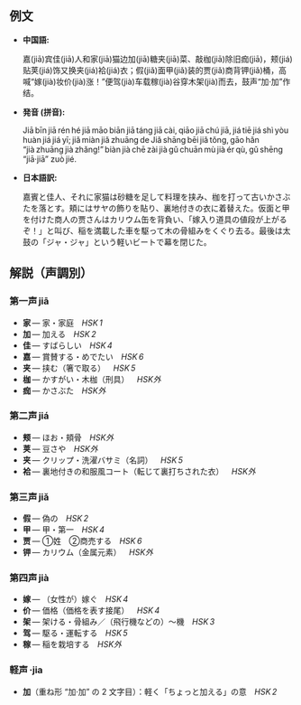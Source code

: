 ## 例文

* **中国語:**

   嘉(jiā)宾佳(jiā)人和家(jiā)猫边加(jiā)糖夹(jiā)菜、敲枷(jiā)除旧痂(jiā)，颊(jiá)贴荚(jiá)饰又换夹(jiá)袷(jiá)衣；假(jiǎ)面甲(jiǎ)装的贾(jiǎ)商背钾(jiǎ)桶，高喊“嫁(jià)妆价(jià)涨！”便驾(jià)车载稼(jià)谷穿木架(jià)而去，鼓声“加·加”作结。

* **発音 (拼音):**

   Jiā bīn jiā rén hé jiā māo biān jiā táng jiā cài, qiāo jiā chú jiā, jiá tiē jiá shì yòu huàn jiá jiá yī; jiǎ miàn jiǎ zhuāng de Jiǎ shāng bēi jiǎ tǒng, gāo hǎn “jià zhuāng jià zhǎng!” biàn jià chē zài jià gǔ chuān mù jià ér qù, gǔ shēng “jiā·jiā” zuò jié.

* **日本語訳:**

   嘉賓と佳人、それに家猫は砂糖を足して料理を挟み、枷を打って古いかさぶたを落とす。頬にはサヤの飾りを貼り、裏地付きの衣に着替えた。仮面と甲を付けた商人の贾さんはカリウム缶を背負い、「嫁入り道具の値段が上がるぞ！」と叫び、稲を満載した車を駆って木の骨組みをくぐり去る。最後は太鼓の「ジャ・ジャ」という軽いビートで幕を閉じた。

## 解説（声調別）

### 第一声 jiā

* **家** — 家・家庭 *HSK 1*
* **加** — 加える *HSK 2*
* **佳** — すばらしい *HSK 4*
* **嘉** — 賞賛する・めでたい *HSK 6*
* **夹** — 挟む（箸で取る） *HSK 5*
* **枷** — かすがい・木枷（刑具） *HSK外*
* **痂** — かさぶた *HSK外*&#x20;

### 第二声 jiá

* **颊** — ほお・頬骨 *HSK外*
* **荚** — 豆さや *HSK外*
* **夹** — クリップ・洗濯バサミ（名詞） *HSK 5*
* **袷** — 裏地付きの和服風コート（転じて裏打ちされた衣） *HSK外*&#x20;

### 第三声 jiǎ

* **假** — 偽の *HSK 2*
* **甲** — 甲・第一 *HSK 4*
* **贾** — ①姓 ②商売する *HSK 6*
* **钾** — カリウム（金属元素） *HSK外*&#x20;

### 第四声 jià

* **嫁** — （女性が）嫁ぐ *HSK 4*
* **价** — 価格（価格を表す接尾） *HSK 4*
* **架** — 架ける・骨組み／（飛行機などの）～機 *HSK 3*
* **驾** — 駆る・運転する *HSK 5*
* **稼** — 稲を栽培する *HSK外*&#x20;

### 軽声 ·jia

* **加**（重ね形 “加·加” の 2 文字目）：軽く「ちょっと加える」の意 *HSK 2*
